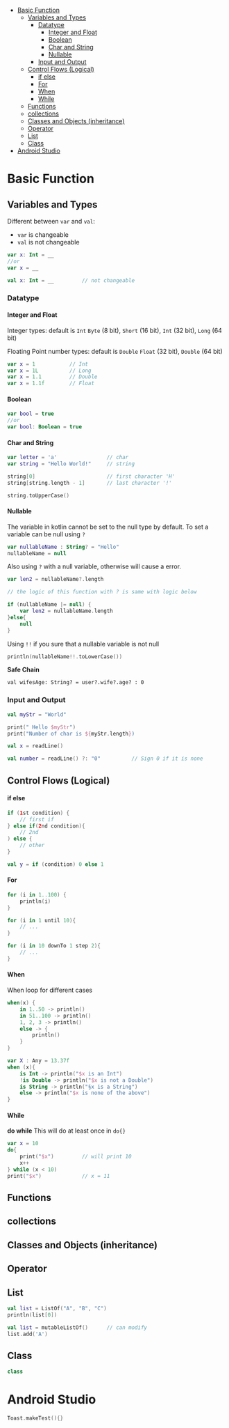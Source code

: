 - [Basic Function](#basic-function)
  - [Variables and Types](#variables-and-types)
    - [Datatype](#datatype)
      - [Integer and Float](#integer-and-float)
      - [Boolean](#boolean)
      - [Char and String](#char-and-string)
      - [Nullable](#nullable)
    - [Input and Output](#input-and-output)
  - [Control Flows (Logical)](#control-flows-logical)
      - [if else](#if-else)
      - [For](#for)
      - [When](#when)
      - [While](#while)
  - [Functions](#functions)
  - [collections](#collections)
  - [Classes and Objects (inheritance)](#classes-and-objects-inheritance)
  - [Operator](#operator)
  - [List](#list)
  - [Class](#class)
- [Android Studio](#android-studio)


# Basic Function

## Variables and Types

Different between `var` and `val`:
- `var` is changeable
- `val` is not changeable
```kt
var x: Int = __
//or
var x = __

val x: Int = __         // not changeable
```

### Datatype

#### Integer and Float
Integer types: default is `Int`
`Byte` (8 bit), `Short` (16 bit), `Int` (32 bit), `Long` (64 bit)

Floating Point number types: default is `Double`
`Float` (32 bit), `Double` (64 bit)

```kt
var x = 1           // Int
var x = 1L          // Long
var x = 1.1         // Double
var x = 1.1f        // Float
```

#### Boolean
```kt
var bool = true
//or 
var bool: Boolean = true
```

#### Char and String
```kt
var letter = 'a'                // char
var string = "Hello World!"     // string

string[0]                       // first character 'H'
string[string.length - 1]       // last character '!'

string.toUpperCase()
```

#### Nullable
The variable in kotlin cannot be set to the null type by default. To set a variable can be null using `?`

```kt
var nullableName : String? = "Hello"
nullableName = null
```

Also using `?` with a null variable, otherwise will cause a error.
```kt
var len2 = nullableName?.length

// the logic of this function with ? is same with logic below

if (nullableName |= null) {
    var len2 = nullableName.length
}else{
    null
}
```

Using `!!` if you sure that a nullable variable is not null
```kt
println(nullableName!!.toLowerCase())
```

**Safe Chain**
```
val wifesAge: String? = user?.wife?.age? : 0
```

### Input and Output
```kt
val myStr = "World"

print(" Hello $myStr")
print("Number of char is ${myStr.length})

val x = readLine()

val number = readLine() ?: "0"          // Sign 0 if it is none

```

## Control Flows (Logical)

#### if else
```kt
if (1st condition) {
    // first if 
} else if(2nd condition){
    // 2nd
) else {
    // other
}

val y = if (condition) 0 else 1
```

#### For
```kt
for (i in 1..100) {
    println(i)
}

for (i in 1 until 10){
    // ...
}

for (i in 10 downTo 1 step 2){
    // ...
}
```

#### When
When loop for different cases
```kt
when(x) {
    in 1..50 -> println()
    in 51..100 -> println()
    1, 2, 3 -> println()
    else -> {
        println()
    }
}
```

```kt
var X : Any = 13.37f
when (x){
    is Int -> println("$x is an Int")
    !is Double -> println("$x is not a Double")
    is String -> println("§x is a String")
    else -> println("$x is none of the above")
}
```

#### While

**do while**
This will do at least once in `do{}`
```kt
var x = 10
do{
    print("$x")         // will print 10
    x++
} while (x < 10)
print("$x")             // x = 11

```


## Functions
## collections
## Classes and Objects (inheritance)

## Operator

## List 
```kt
val list = ListOf("A", "B", "C")
println(list[0])

val list = mutableListOf()      // can modify
list.add('A')
```


## Class

```kt
class
```

# Android Studio

```kt
Toast.makeTest(){}
```
